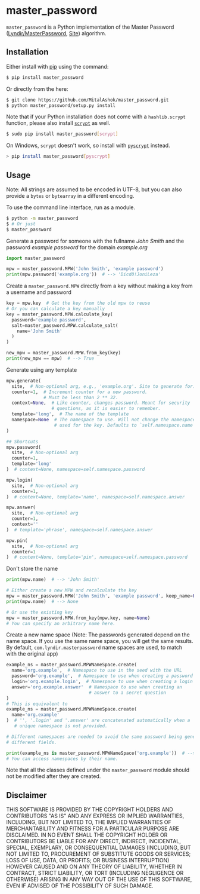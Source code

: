 master_password
===============

`master_password` is a Python implementation of the Master Password ([Lyndir/MasterPassword](https://github.com/Lyndir/MasterPassword), [Site](http://masterpasswordapp.com/)) algorithm.

Installation
------------

Either install with [pip](https://pypi.python.org/pypi/master_password) using the command:

```bash
$ pip install master_password
```

Or directly from the here:

```bash
$ git clone https://github.com/MitalAshok/master_password.git
$ python master_password/setup.py install
```

Note that if your Python installation does not come with a `hashlib.scrypt` function, please also install [`scrypt`](https://pypi.python.org/pypi/scrypt) as well.

```bash
$ sudo pip install master_password[scrypt]
```

On Windows, `scrypt` doesn't work, so install with [`pyscrypt`](https://github.com/ricmoo/pyscrypt) instead.

```bash
> pip install master_password[pyscrypt]
```

Usage
-----

Note: All strings are assumed to be encoded in UTF-8, but you can also provide a `bytes` or `bytearray` in a different encoding.

To use the command line interface, run as a module.

```bash
$ python -m master_password
$ # Or just
$ master_password
```

Generate a password for someone with the fullname _John Smith_ and the password _example password_ for the domain _example.org_

```python
import master_password

mpw = master_password.MPW('John Smith', 'example password')
print(mpw.password('example.org'))  # --> 'Dicd0!JoniLeza'
```

Create a `master_password.MPW` directly from a key without making a key from a username and password

```python
key = mpw.key  # Get the key from the old mpw to reuse
# Or you can calculate a key manually
key = master_password.MPW.calculate_key(
  password='example password',
  salt=master_password.MPW.calculate_salt(
    name='John Smith'
  )
)

new_mpw = master_password.MPW.from_key(key)
print(new_mpw == mpw)  # --> True
```

Generate using any template

```python
mpw.generate(
  site,  # Non-optional arg, e.g., 'example.org'. Site to generate for.
  counter=1,  # Increment counter for a new password.
              # Must be less than 2 ** 32.
  context=None,  # Like counter, changes password. Meant for security
                 # questions, as it is easier to remember.
  template='long',  # The name of the template
  namespace=None  # The namespace to use. Will not change the namespace
                  # used for the key. Defaults to `self.namespace.name`.
)

## Shortcuts
mpw.password(
  site,  # Non-optional arg
  counter=1,
  template='long'
)  # context=None, namespace=self.namespace.password

mpw.login(
  site,  # Non-optional arg
  counter=1,
)  # context=None, template='name', namespace=self.namespace.answer

mpw.answer(
  site,  # Non-optional arg
  counter=1,
  context=''
)  # template='phrase', namespace=self.namespace.answer

mpw.pin(
  site,  # Non-optional arg
  counter=1
)  # context=None, template='pin', namespace=self.namespace.password
```

Don't store the name

```python
print(mpw.name)  # --> 'John Smith'

# Either create a new MPW and recalculate the key
mpw = master_password.MPW('John Smith', 'example password', keep_name=False)
print(mpw.name)  # --> None

# Or use the existing key
mpw = master_password.MPW.from_key(mpw.key, name=None)
# You can specify an arbitrary name here.
```

Create a new name space (Note: The passwords generated depend on the name space. If you use the same name space, you will get the same results. By default, `com.lyndir.masterpassword` name spaces are used, to match with the original app)

```python
example_ns = master_password.MPWNameSpace.create(
  name='org.example',  # Namespace to use in the seed with the URL
  password='org.example',  # Namespace to use when creating a password
  login='org.example.login',  # Namespace to use when creating a login
  answer='org.example.answer'  # Namespace to use when creating an
                               # answer to a secret question
)
# This is equivalent to
example_ns = master_password.MPWNameSpace.create(
  name='org.example'
)  # '', '.login' and '.answer' are concatenated automatically when a
   # unique namespace is not provided.

# Different namespaces are needed to avoid the same password being generated for
# different fields.

print(example_ns is master_password.MPWNameSpace('org.example'))  # --> True
# You can access namespaces by their name.
```

Note that all the classes defined under the `master_password` module should not be modified after they are created.

Disclaimer
----------

THIS SOFTWARE IS PROVIDED BY THE COPYRIGHT HOLDERS AND CONTRIBUTORS "AS IS" AND ANY EXPRESS OR IMPLIED WARRANTIES, INCLUDING, BUT NOT LIMITED TO, THE IMPLIED WARRANTIES OF MERCHANTABILITY AND FITNESS FOR A PARTICULAR PURPOSE ARE DISCLAIMED. IN NO EVENT SHALL THE COPYRIGHT HOLDER OR CONTRIBUTORS BE LIABLE FOR ANY DIRECT, INDIRECT, INCIDENTAL, SPECIAL, EXEMPLARY, OR CONSEQUENTIAL DAMAGES (INCLUDING, BUT NOT LIMITED TO, PROCUREMENT OF SUBSTITUTE GOODS OR SERVICES; LOSS OF USE, DATA, OR PROFITS; OR BUSINESS INTERRUPTION) HOWEVER CAUSED AND ON ANY THEORY OF LIABILITY, WHETHER IN CONTRACT, STRICT LIABILITY, OR TORT (INCLUDING NEGLIGENCE OR OTHERWISE) ARISING IN ANY WAY OUT OF THE USE OF THIS SOFTWARE, EVEN IF ADVISED OF THE POSSIBILITY OF SUCH DAMAGE.

